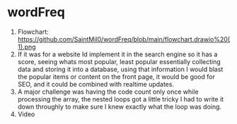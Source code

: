 # wordFreq

1. Flowchart: https://github.com/SaintMil0/wordFreq/blob/main/flowchart.drawio%20(1).png
2. If it was for a website Id implement it in the search engine so it has a score, seeing whats most popular, least popular essentially collecting data and storing it into a database, using that information I would blast the popular items or content on the front page, it would be good for SEO, and it could be combined with realtime updates.
3. A major challenge was having the code count only once while processing the array, the nested loops got a little tricky I had to write it down throughly to make sure I knew exactly what the loop was doing.
4. Video
